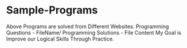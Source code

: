 # Sample-Programs

Above Programs are solved from Different Websites. Programming Questions - FileName/ Programming Solutions - File Content
My  Goal is Improve our Logical Skills Through Practice.
